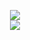 <p align='center'>
  <img align="center" src="https://github-readme-stats.vercel.app/api/top-langs/?username=agrasteau&layout=compact&theme=radical&custom_title=Alexandre%27s%20stats&"/>
  <br>
  <img align="center" src="https://github-readme-stats.vercel.app/api?username=agrasteau&show_icons=true&theme=radical"/>

</p>

